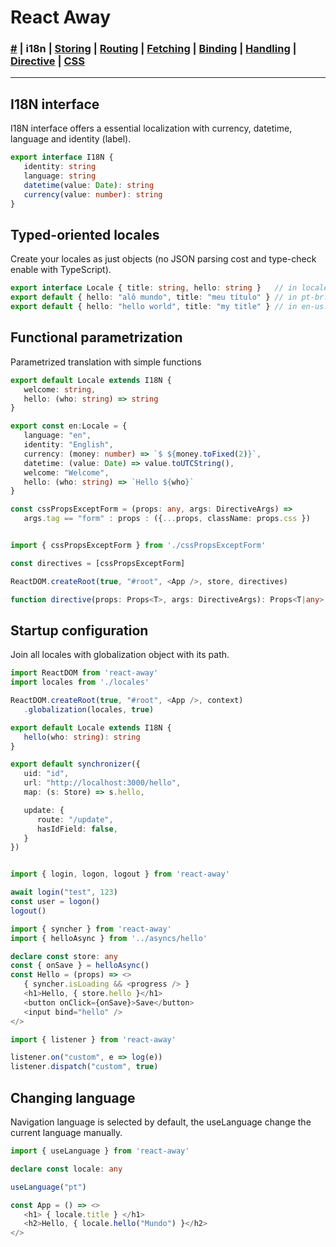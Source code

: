 # React Away

### [#](./index.md) | **i18n** | [Storing](./storer.html) | [Routing](./router.md) | [Fetching](./syncer.md) | [Binding](./binder.md) | [Handling](./broker.md) | [Directive](./proper.md) | [CSS](./styler.md)

<hr />

## I18N interface 

I18N interface offers a essential localization with currency, datetime, language and identity (label).

````ts
export interface I18N { 
   identity: string
   language: string
   datetime(value: Date): string
   currency(value: number): string
}
````

## Typed-oriented locales

Create your locales as just objects (no JSON parsing cost and type-check enable with TypeScript).

```ts
export interface Locale { title: string, hello: string }   // in locale.ts
export default { hello: "alô mundo", title: "meu título" } // in pt-br.ts
export default { hello: "hello world", title: "my title" } // in en-us.ts
```

## Functional parametrization

Parametrized translation with simple functions

````ts
export default Locale extends I18N {
   welcome: string,
   hello: (who: string) => string
}

export const en:Locale = {
   language: "en",
   identity: "English",
   currency: (money: number) => `$ ${money.toFixed(2)}`,
   datetime: (value: Date) => value.toUTCString(),
   welcome: "Welcome",
   hello: (who: string) => `Hello ${who}`
}

const cssPropsExceptForm = (props: any, args: DirectiveArgs) => 
   args.tag == "form" : props : ({...props, className: props.css })


import { cssPropsExceptForm } from './cssPropsExceptForm'

const directives = [cssPropsExceptForm]

ReactDOM.createRoot(true, "#root", <App />, store, directives)

function directive(props: Props<T>, args: DirectiveArgs): Props<T|any>


````

## Startup configuration

Join all locales with globalization object with its path.

```ts
import ReactDOM from 'react-away'
import locales from './locales'

ReactDOM.createRoot(true, "#root", <App />, context)
   .globalization(locales, true)  

export default Locale extends I18N {
   hello(who: string): string
}

export default synchronizer({
   uid: "id",
   url: "http://localhost:3000/hello",
   map: (s: Store) => s.hello,

   update: {
      route: "/update",
      hasIdField: false,
   }
})


import { login, logon, logout } from 'react-away'

await login("test", 123)
const user = logon()
logout()

import { syncher } from 'react-away'
import { helloAsync } from '../asyncs/hello'

declare const store: any
const { onSave } = helloAsync()
const Hello = (props) => <>
   { syncher.isLoading && <progress /> }
   <h1>Hello, { store.hello }</h1>
   <button onClick={onSave}>Save</button>
   <input bind="hello" />
</>

import { listener } from 'react-away'

listener.on("custom", e => log(e))
listener.dispatch("custom", true)

```

## Changing language

Navigation language is selected by default, the useLanguage change the current language manually.

```ts
import { useLanguage } from 'react-away'

declare const locale: any

useLanguage("pt")

const App = () => <>
   <h1> { locale.title } </h1>
   <h2>Hello, { locale.hello("Mundo") }</h2>
</>
```

## 